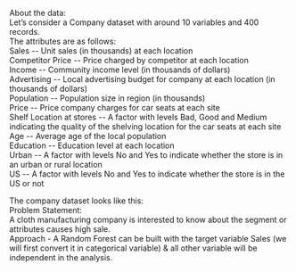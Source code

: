 About the data: <br>
Let’s consider a Company dataset with around 10 variables and 400 records. <br>
The attributes are as follows: <br>
Sales -- Unit sales (in thousands) at each location<br>
Competitor Price -- Price charged by competitor at each location<br>
Income -- Community income level (in thousands of dollars)<br>
Advertising -- Local advertising budget for company at each location (in thousands of dollars)<br>
Population -- Population size in region (in thousands)<br>
Price -- Price company charges for car seats at each site<br>
Shelf Location at stores -- A factor with levels Bad, Good and Medium indicating the quality of the shelving location for the car seats at each site<br>
Age -- Average age of the local population<br>
Education -- Education level at each location<br>
Urban -- A factor with levels No and Yes to indicate whether the store is in an urban or rural location<br>
US -- A factor with levels No and Yes to indicate whether the store is in the US or not<br>

The company dataset looks like this: <br>
Problem Statement:<br>
A cloth manufacturing company is interested to know about the segment or attributes causes high sale. <br>
Approach - A Random Forest can be built with the target variable Sales (we will first convert it in categorical variable) & all other variable will be independent in the analysis.
